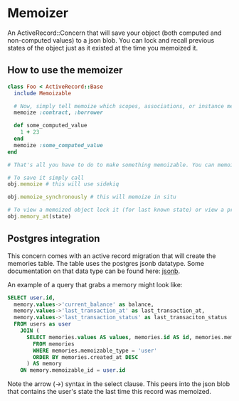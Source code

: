 # Memoizer

An ActiveRecord::Concern that will save your object (both computed and non-computed values) to a json blob. You can lock and recall previous states of the object just as it existed at the time you memoized it.

## How to use the memoizer

```rb
class Foo < ActiveRecord::Base
  include Memoizable

  # Now, simply tell memoize which scopes, associations, or instance methods to memoize
  memoize :contract, :borrower

  def some_computed_value
    1 + 23
  end
  memoize :some_computed_value
end

# That's all you have to do to make something memoizable. You can memoize scopes, active_record associations, computed values, and db columns

# To save it simply call
obj.memoize # this will use sidekiq

obj.memoize_synchronously # this will memoize in situ

# To view a memoized object lock it (for last known state) or view a previous state using
obj.memory_at(state)
```


## Postgres integration

This concern comes with an active record migration that will create the memories table. The table uses the postgres jsonb datatype. Some documentation on that data type can be found here: [jsonb](https://github.com/LendStreet/lendstreet.com/blob/master/Gemfile).

An example of a query that grabs a memory might look like:

```sql
SELECT user.id,
  memory.values->'current_balance' as balance,
  memory.values->'last_transaction_at' as last_transaction_at,
  memory.values->'last_transaction_status' as last_transaciton_status
  FROM users as user
    JOIN (
      SELECT memories.values AS values, memories.id AS id, memories.memoizable_id AS memoizable_id
        FROM memories
        WHERE memories.memoizable_type = 'user' 
        ORDER BY memories.created_at DESC 
      ) AS memory
    ON memory.memoizable_id = user.id
```

Note the arrow (->) syntax in the select clause. This peers into the json blob that contains the user's state the last time this record was memoized.


